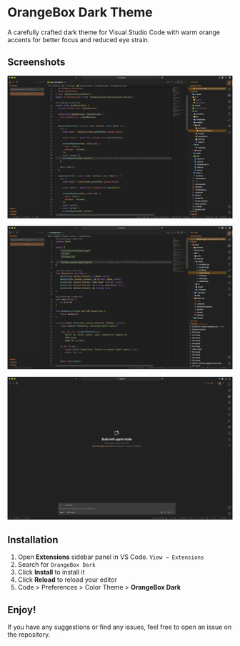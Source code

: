 # OrangeBox Dark Theme

A carefully crafted dark theme for Visual Studio Code with warm orange accents for better focus and reduced eye strain.

## Screenshots

![Screenshot 1](assets/ss1.png)

![Screenshot 2](assets/ss2.png)

![Screenshot 3](assets/ss3.png)

## Installation

1. Open **Extensions** sidebar panel in VS Code. `View → Extensions`
2. Search for `OrangeBox Dark`
3. Click **Install** to install it
4. Click **Reload** to reload your editor
5. Code > Preferences > Color Theme > **OrangeBox Dark**

## Enjoy!

If you have any suggestions or find any issues, feel free to open an issue on the repository.
